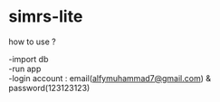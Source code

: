# simrs-lite
how to use ?

-import db <br/>
-run app <br/>
-login account : email(alfymuhammad7@gmail.com) & password(123123123)
